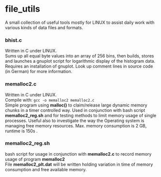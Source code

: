 # file_utils

A small collection of useful tools mostly for LINUX to assist daily work with various kinds of data files and formats.

### bhist.c
Written in C under LINUX.<br/>
Sums up all equal byte values into an array of 256 bins, then builds, stores and launches a gnuplot script for logarithmic display of the histogram data. Requires an installation of gnuplot. Look up comment lines in source code (in German) for more information.

### memalloc2.c
Written in C under LINUX.<br/>
Compile with: `gcc -o memalloc2 memalloc2.c` <br/>
Simple program using **malloc()** to claim/release large dynamic memory chunks in a timer controlled way.
Used in conjunction with bash script **memalloc2_reg.sh** and for testing methods to limit memory usage of single processes.
Useful also to investigate the way the Operating system is managing free memory resources.
Max. memory consumption is 2 GB, runtime is 150s .

### memalloc2_reg.sh
bash script for usage in conjunction with **memalloc2.c** to record memory usage of program **memalloc2** <br/>
File **memalloc2_plt.dat** will be written holding variation in time of memory consumption and free available memory.
